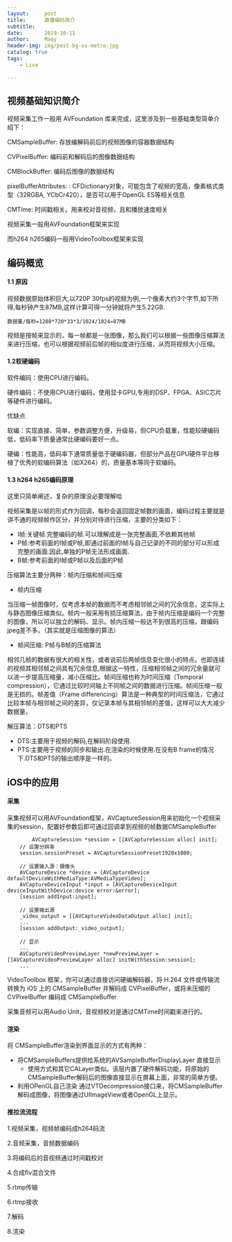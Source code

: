 ```yaml
---
layout:     post
title:      直播编码简介
subtitle:   
date:       2019-10-11
author:     Maqy
header-img: img/post-bg-os-metro.jpg
catalog: true
tags:
    - Live

---
```




## 视频基础知识简介

视频采集工作一般用 AVFoundation 库来完成，这里涉及到一些基础类型简单介绍下：

CMSampleBuffer: 存放编解码前后的视频图像的容器数据结构

CVPixelBuffer:  编码前和解码后的图像数据结构

CMBlockBuffer: 编码后图像的数据结构

pixelBufferAttributes: : CFDictionary对象，可能包含了视频的宽高，像素格式类型（32RGBA, YCbCr420），是否可以用于OpenGL ES等相关信息

CMTime: 时间戳相关。用来校对音视频，且和播放速度相关



视频采集一般用AVFoundation框架来实现

而h264 h265编码一般用VideoToolbox框架来实现



## 编码概览

#### 1.1 原因

视频数据原始体积巨大,以720P 30fps的视频为例,一个像素大约3个字节,如下所得,每秒钟产生87MB,这样计算可得一分钟就将产生5.22GB.

```
数据量/每秒=1280*720*33*3/1024/1024=87MB
```

视频是按帧来显示的，每一帧都是一张图像，那么我们可以根据一些图像压缩算法来进行压缩，也可以根据视频前后帧的相似度进行压缩，从而将视频大小压缩。

#### 1.2软硬编码

软件编码：使用CPU进行编码。

硬件编码：不使用CPU进行编码，使用显卡GPU,专用的DSP、FPGA、ASIC芯片等硬件进行编码。

优缺点

软编：实现直接、简单，参数调整方便，升级易，但CPU负载重，性能较硬编码低，低码率下质量通常比硬编码要好一点。

硬编：性能高，低码率下通常质量低于硬编码器，但部分产品在GPU硬件平台移植了优秀的软编码算法（如X264）的，质量基本等同于软编码。

#### 1.3 h264 h265编码原理

这里只简单阐述，复杂的原理没必要理解哈

视频采集是以帧的形式作为回调，每秒会返回固定帧数的画面，编码过程主要就是讲不通的视频帧作区分，并分别对待进行压缩，主要的分类如下：

- I帧:关键帧.完整编码的帧.可以理解成是一张完整画面,不依赖其他帧
- P帧:参考前面的I帧或P帧,即通过前面的I帧与自己记录的不同的部分可以形成完整的画面.因此,单独的P帧无法形成画面.
- B帧:参考前面的I帧或P帧以及后面的P帧



压缩算法主要分两种：帧内压缩和帧间压缩

- 帧内压缩

当压缩一帧图像时，仅考虑本帧的数据而不考虑相邻帧之间的冗余信息，这实际上与静态图像压缩类似。帧内一般采用有损压缩算法，由于帧内压缩是编码一个完整的图像，所以可以独立的解码、显示。帧内压缩一般达不到很高的压缩，跟编码jpeg差不多。（其实就是压缩图像的算法）

- 帧间压缩: P帧与B帧的压缩算法

相邻几帧的数据有很大的相关性，或者说前后两帧信息变化很小的特点。也即连续的视频其相邻帧之间具有冗余信息,根据这一特性，压缩相邻帧之间的冗余量就可以进一步提高压缩量，减小压缩比。帧间压缩也称为时间压缩（Temporal compression），它通过比较时间轴上不同帧之间的数据进行压缩。帧间压缩一般是无损的。帧差值（Frame differencing）算法是一种典型的时间压缩法，它通过比较本帧与相邻帧之间的差异，仅记录本帧与其相邻帧的差值，这样可以大大减少数据量。



解压算法：DTS和PTS

- DTS:主要用于视频的解码,在解码阶段使用.
- PTS:主要用于视频的同步和输出.在渲染的时候使用.在没有B frame的情况下.DTS和PTS的输出顺序是一样的。



## iOS中的应用

#### 采集

采集视频可以用AVFoundation框架，AVCaptureSession用来初始化一个视频采集的session，配置好参数后即可通过回调拿到视频的帧数据CMSampleBuffer

```
		AVCaptureSession *session = [[AVCaptureSession alloc] init];
    // 设置分辨率
    session.sessionPreset = AVCaptureSessionPreset1920x1080;
    
    // 设置输入源：摄像头
    AVCaptureDevice *device = [AVCaptureDevice defaultDeviceWithMediaType:AVMediaTypeVideo];
    AVCaptureDeviceInput *input = [AVCaptureDeviceInput deviceInputWithDevice:device error:&error];
    [session addInput:input];
    
    // 设置输出源
    _video_output = [[AVCaptureVideoDataOutput alloc] init];
    ...
    [session addOutput:_video_output];
    
    // 显示
    ...
    AVCaptureVideoPreviewLayer *newPreviewLayer = [[AVCaptureVideoPreviewLayer alloc] initWithSession:session];
    ...
```



VideoToolbox 框架，你可以通过直接访问硬编解码器，将 H.264 文件或传输流转换为 iOS 上的 CMSampleBuffer 并解码成 CVPixelBuffer，或将未压缩的 CVPixelBuffer 编码成 CMSampleBuffer

采集音频可以用Audio Unit，音视频校对是通过CMTime时间戳来进行的。



#### 渲染

将 CMSampleBuffer渲染到界面显示的方式有两种：

- 将CMSampleBuffers提供给系统的AVSampleBufferDisplayLayer 直接显示
  - 使用方式和其它CALayer类似。该层内置了硬件解码功能，将原始的CMSampleBuffer解码后的图像直接显示在屏幕上面，非常的简单方便。
- 利用OPenGL自己渲染 通过VTDecompression接口来，将CMSampleBuffer解码成图像，将图像通过UIImageView或者OpenGL上显示。



#### 推拉流流程

1.视频采集，视频帧编码成h264码流

2.音频采集，音频数据编码

3.将编码后的音视频通过时间戳校对

4.合成flv混合文件

5.rtmp传输

6.rtmp接收

7.解码

8.渲染

